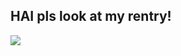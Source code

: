 ## HAI pls look at my rentry!
![](https://files.catbox.moe/cvq801.gif)
<!--
**SasukeUchihaFangirl/SasukeUchihaFangirl** is a ✨ _special_ ✨ repository because its `README.md` (this file) appears on your GitHub profile.

